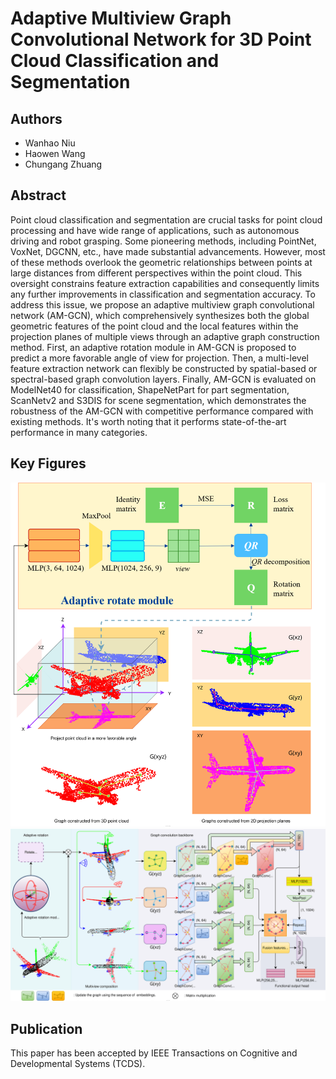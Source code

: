 # Adaptive Multiview Graph Convolutional Network for 3D Point Cloud Classification and Segmentation

## Authors
- Wanhao Niu
- Haowen Wang
- Chungang Zhuang

## Abstract
Point cloud classification and segmentation are crucial tasks for point cloud processing and have wide range of applications, such as autonomous driving and robot grasping. Some pioneering methods, including PointNet, VoxNet, DGCNN, etc., have made substantial advancements. However, most of these methods overlook the geometric relationships between points at large distances from different perspectives within the point cloud. This oversight constrains feature extraction capabilities and consequently limits any further improvements in classification and segmentation accuracy. To address this issue, we propose an adaptive multiview graph convolutional network (AM-GCN), which comprehensively synthesizes both the global geometric features of the point cloud and the local features within the projection planes of multiple views through an adaptive graph construction method. First, an adaptive rotation module in AM-GCN is proposed to predict a more favorable angle of view for projection. Then, a multi-level feature extraction network can flexibly be constructed by spatial-based or spectral-based graph convolution layers. Finally, AM-GCN is evaluated on ModelNet40 for classification, ShapeNetPart for part segmentation, ScanNetv2 and S3DIS for scene segmentation, which demonstrates the robustness of the AM-GCN with competitive performance compared with existing methods. It's worth noting that it performs state-of-the-art performance in many categories.

## Key Figures
![Figure 1](image/figure1.svg)
![Figure 2](image/figure2.svg)

## Publication
This paper has been accepted by IEEE Transactions on Cognitive and Developmental Systems (TCDS).

